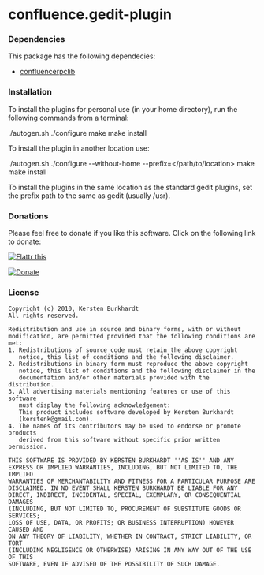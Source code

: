 confluence.gedit-plugin
=======================

### Dependencies ###
This package has the following dependecies:

* [confluencerpclib](https://github.com/kersten/confluencerpclib)

### Installation ###
To install the plugins for personal use (in your home directory), run the following commands from a terminal:

./autogen.sh
./configure
make
make install

To install the plugin in another location use:

./autogen.sh
./configure --without-home --prefix=</path/to/location>
make
make install

To install the plugins in the same location as the standard gedit plugins, set the prefix path to the same as gedit (usually /usr).

### Donations ###

Please feel free to donate if you like this software. Click on the following link to donate:

[![Flattr this](http://api.flattr.com/button/flattr-badge-large.png)](http://flattr.com/thing/112499/confluence-gedit-plugin)

[![Donate](http://pledgie.com/campaigns/14263.png)](http://pledgie.com/campaigns/14263)

### License ###

	Copyright (c) 2010, Kersten Burkhardt
	All rights reserved.

	Redistribution and use in source and binary forms, with or without
	modification, are permitted provided that the following conditions are met:
	1. Redistributions of source code must retain the above copyright
	   notice, this list of conditions and the following disclaimer.
	2. Redistributions in binary form must reproduce the above copyright
	   notice, this list of conditions and the following disclaimer in the
	   documentation and/or other materials provided with the distribution.
	3. All advertising materials mentioning features or use of this software
	   must display the following acknowledgement:
	   This product includes software developed by Kersten Burkhardt
	   (kerstenk@gmail.com).
	4. The names of its contributors may be used to endorse or promote products
	   derived from this software without specific prior written permission.

	THIS SOFTWARE IS PROVIDED BY KERSTEN BURKHARDT ''AS IS'' AND ANY
	EXPRESS OR IMPLIED WARRANTIES, INCLUDING, BUT NOT LIMITED TO, THE IMPLIED
	WARRANTIES OF MERCHANTABILITY AND FITNESS FOR A PARTICULAR PURPOSE ARE
	DISCLAIMED. IN NO EVENT SHALL KERSTEN BURKHARDT BE LIABLE FOR ANY
	DIRECT, INDIRECT, INCIDENTAL, SPECIAL, EXEMPLARY, OR CONSEQUENTIAL DAMAGES
	(INCLUDING, BUT NOT LIMITED TO, PROCUREMENT OF SUBSTITUTE GOODS OR SERVICES;
	LOSS OF USE, DATA, OR PROFITS; OR BUSINESS INTERRUPTION) HOWEVER CAUSED AND
	ON ANY THEORY OF LIABILITY, WHETHER IN CONTRACT, STRICT LIABILITY, OR TORT
	(INCLUDING NEGLIGENCE OR OTHERWISE) ARISING IN ANY WAY OUT OF THE USE OF THIS
	SOFTWARE, EVEN IF ADVISED OF THE POSSIBILITY OF SUCH DAMAGE.
